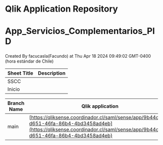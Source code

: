 # Qlik Application Repository 
# App_Servicios_Complementarios_PID
### 
Created By facucasla(Facundo) at Thu Apr 18 2024 09:49:02 GMT-0400 (hora estándar de Chile)




Sheet Title | Description
------------ | -------------
SSCC|
Inicio|



Branch Name|Qlik application
---|---
main|[https://qliksense.coordinador.cl/saml/sense/app/9b44c0cb-d651-46fa-86b4-4bd3458ad4eb](https://qliksense.coordinador.cl/saml/sense/app/9b44c0cb-d651-46fa-86b4-4bd3458ad4eb)